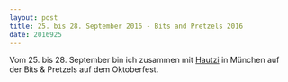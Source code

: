 ```yaml
---
layout: post
title: 25. bis 28. September 2016 - Bits and Pretzels 2016
date: 2016925
---
```


Vom 25. bis 28. September bin ich zusammen mit [Hautzi](http://christoph-hautzinger.de/) in München auf der Bits & Pretzels auf dem Oktoberfest.
